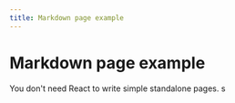 ```yaml
---
title: Markdown page example
---
```


# Markdown page example

You don't need React to write simple standalone pages.
s